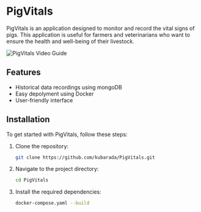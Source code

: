 # PigVitals

PigVitals is an application designed to monitor and record the vital signs of pigs. This application is useful for farmers and veterinarians who want to ensure the health and well-being of their livestock.

![PigVitals Video Guide](/demo/demo_vid.gif)


## Features

- Historical data recordings using mongoDB
- Easy depolyment using Docker
- User-friendly interface

## Installation

To get started with PigVitals, follow these steps:

1. Clone the repository:
    ```bash
    git clone https://github.com/kubarada/PigVitals.git
    ```
2. Navigate to the project directory:
    ```bash
    cd PigVitals
    ```
3. Install the required dependencies:
    ```bash
    docker-compose.yaml --build
    ```
